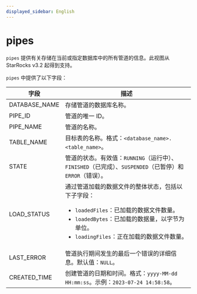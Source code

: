 ```yaml
---
displayed_sidebar: English
---
```


# pipes

`pipes` 提供有关存储在当前或指定数据库中的所有管道的信息。此视图从 StarRocks v3.2 起得到支持。

`pipes` 中提供了以下字段：

|**字段**|**描述**|
|---|---|
|DATABASE_NAME|存储管道的数据库名称。|
|PIPE_ID|管道的唯一 ID。|
|PIPE_NAME|管道的名称。|
|TABLE_NAME|目标表的名称。格式：`<database_name>.<table_name>`。|
|STATE|管道的状态。有效值：`RUNNING`（运行中）、`FINISHED`（已完成）、`SUSPENDED`（已暂停）和 `ERROR`（错误）。|
|LOAD_STATUS|通过管道加载的数据文件的整体状态，包括以下子字段：<ul><li>`loadedFiles`：已加载的数据文件数量。</li><li>`loadedBytes`：已加载的数据量，以字节为单位。</li><li>`loadingFiles`：正在加载的数据文件数量。</li></ul>|
|LAST_ERROR|管道执行期间发生的最后一个错误的详细信息。默认值：`NULL`。|
|CREATED_TIME|创建管道的日期和时间。格式：`yyyy-MM-dd HH:mm:ss`。示例：`2023-07-24 14:58:58`。|